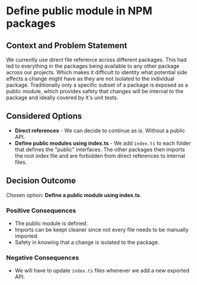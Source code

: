 # Define public module in NPM packages

## Context and Problem Statement

We currently use direct file reference across different packages. This had led to everything in the
packages being available to any other package across our projects. Which makes it difficult to
identity what potential side effects a change might have as they are not isolated to the individual
package. Traditionally only a specific subset of a package is exposed as a public module, which
provides safety that changes will be internal to the package and ideally covered by it's unit tests.

## Considered Options

- **Direct references** - We can decide to continue as is. Without a public API.
- **Define public modules using index.ts** - We add `index.ts` to each folder that defines the
  "public" interfaces. The other packages then imports the root index file and are forbidden from
  direct references to internal files.

## Decision Outcome

Chosen option: **Define a public module using index.ts**.

### Positive Consequences <!-- optional -->

- The public module is defined.
- Imports can be keept cleaner since not every file needs to be manually imported.
- Safety in knowing that a change is isolated to the package.

### Negative Consequences <!-- optional -->

- We will have to update `index.ts` files whenever we add a new exported API.

